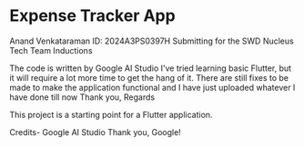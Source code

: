 # Expense Tracker App

Anand Venkataraman
ID: 2024A3PS0397H
Submitting for the SWD Nucleus Tech Team Inductions

The code is written by Google AI Studio
I've tried learning basic Flutter, but it will require a lot more time to get the hang of it.
There are still fixes to be made to make the application functional and I have just uploaded whatever I have done till now
Thank you, 
Regards

This project is a starting point for a Flutter application.

Credits- Google AI Studio 
Thank you, Google!
